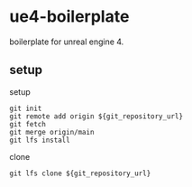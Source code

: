 # ue4-boilerplate
boilerplate for unreal engine 4. 

## setup

setup

```
git init
git remote add origin ${git_repository_url}
git fetch
git merge origin/main
git lfs install
```

clone

```
git lfs clone ${git_repository_url}
```
